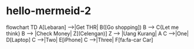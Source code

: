 # hello-mermeid-2
flowchart TD
    A[Lebaran] -->|Get THR| B([Go shopping])
    B --> C{Let me think}
    B --> |Check Money| Z[(Celengan)]
    Z --> |Uang Kurang| A
    C -->|One| D[Laptop]
    C -->|Two| E[iPhone]
    C -->|Three| F[fa:fa-car Car]
